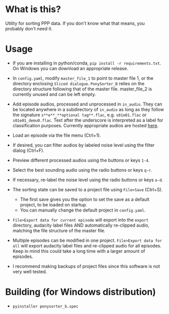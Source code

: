 # What is this?
Utility for sorting PPP data. If you don't know what that means, you probably
don't need it.

# Usage
* If you are installing in python/conda, `pip install -r requirements.txt`. On
  Windows you can download an appropriate release.
* In `config.yaml`, modify `master_file_1` to point to master file 1, or the
  directory enclosing `Sliced dialogue`. `PonySorter_B` relies on the directory
  structure following that of the master file. master_file_2 is currently unused
  and can be left empty.

* Add episode audios, processed and unprocessed in `in_audio`. They can be
  located anywhere in a subdirectory of `in_audio` as long as they follow the
  signature `s**e**_**optional tag**.flac`, e.g. `s01e01.flac` or
  `s01e01_demu0.flac`. Text after the underscore is interpreted as a label for
  classification purposes. Currently appropriate audios are hosted [here](https://drive.google.com/drive/folders/1CY2c7oW3KRPsyta-EyTlpvo8zeccQjCy).
* Load an episode via the file menu (Ctrl+1).
* If desired, you can filter audios by labeled noise level using the filter dialog (Ctrl+F).
* Preview different processed audios using the buttons or keys `1-4`.
* Select the best sounding audio using the radio buttons or keys `q-r`.
* If necessary, re-label the noise level using the radio buttons or keys `a-d`.
* The sorting state can be saved to a project file using `File>Save` (Ctrl+S).
    * The first save gives you the option to set the save as a default project,
      to be loaded on startup.
    * You can manually change the default project in `config.yaml`.
* `File>Export data for current episode` will export into the `export` directory,
  audacity label files AND automatically re-clipped audio, matching the file
  structure of the master file.
* Multiple episodes can be modified in one project. `File>Export data for all`
  will export audacity label files and re-clipped audio for all episodes. Keep
  in mind this could take a long time with a larger amount of episodes.
* I recommend making backups of project files since this software is not very
  well tested.

# Building (for Windows distribution)
* `pyinstaller ponysorter_b.spec`
